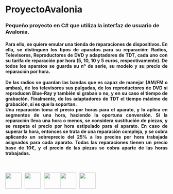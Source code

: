 <h1>ProyectoAvalonia</h1> 
<h3>Pequeño proyecto en C# que utiliza la interfaz de usuario de Avalonia. </h3>
<h4 align="justify">Para ello, se quiere emular una tienda de reparaciones de dispositivos. En ella, se distinguen los tipos de aparatos para su reparación: Radios, Televisores, Reproductores de DVD y adaptadores de TDT, cada uno con su tarifa de reparación por hora (5, 10, 10 y 5 euros, respectivamente). De todos los aparatos se guarda su nº de serie, su modelo y su precio de reparación por hora. </br></br>De las radios se guardan las bandas que es capaz de manejar (AM/FM o ambas), de los televisores sus pulgadas, de los reproductores de DVD si reproducen Blue-Ray y también si graban o no, y en su caso el tiempo de grabación. Finalmente, de los adaptadores de TDT el tiempo máximo de grabación, si es que la soportan. </br>Una reparación toma el precio por horas para el aparato, y lo aplica en segmentos de una hora, haciendo la oportuna conversión. Si la reparación lleva una hora o menos, se considera sustitución de piezas, y se respeta el precio por hora estipulado para el aparato. En caso de superar la hora, entonces se trata de una reparación compleja, y se cobra aplicando un sobreprecio del 25% a los precios por hora trabajada asignados para cada aparato. Todas las reparaciones tienen un precio base de 10€, y el precio de las piezas se cobra aparte de las horas trabajadas. </h4>
</br></br>
<div style="display: flex;">
  <img src=![image](https://github.com/user-attachments/assets/9781c26a-21f3-4668-b710-0c467864e276) style="width: 50px; margin-right: 10px;">
  <img src=![image](https://github.com/user-attachments/assets/2e1dd1da-10f4-4766-a515-a46cf11f03b5) style="width: 50px; margin-right: 10px;">
  <img src=![image](https://github.com/user-attachments/assets/b0dd231d-d56d-42f9-9eb4-20c68167d768) style="width: 50px;">
  <img src=![image](https://github.com/user-attachments/assets/be50c845-8990-4356-b1bc-9d230fc4b20a) style="width: 50px; margin-right: 10px;">
  <img src=![image](https://github.com/user-attachments/assets/723c32d4-18f6-4262-a6cc-55250119c92f) style="width: 50px;">
</div>


